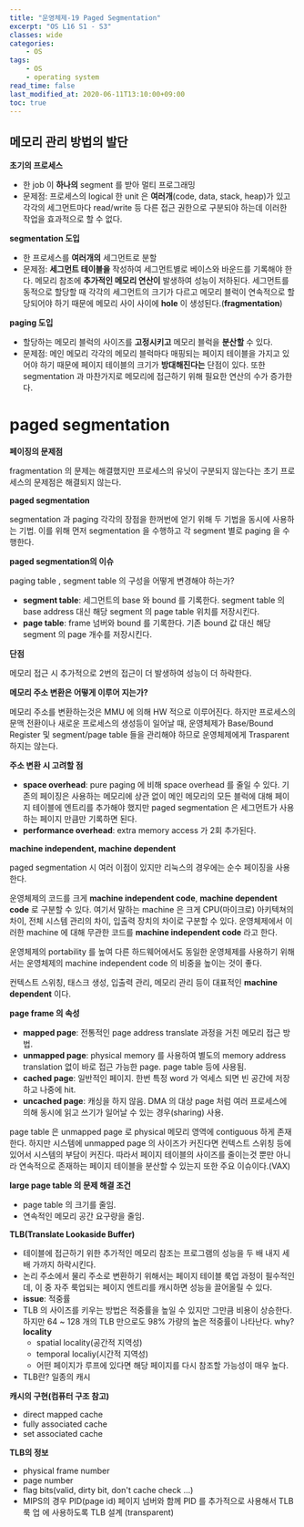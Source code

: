 ```yaml
---
title: "운영체제-19 Paged Segmentation"
excerpt: "OS L16 S1 - S3"
classes: wide
categories:
    - OS
tags:
    - OS
    - operating system
read_time: false
last_modified_at: 2020-06-11T13:10:00+09:00
toc: true
---
```


## 메모리 관리 방법의 발단

**초기의 프로세스**

- 한 job 이 **하나의** segment 를 받아 멀티 프로그래밍
- 문제점: 프로세스의 logical 한 unit 은 **여러개**(code, data, stack, heap)가 있고 각각의 세그먼트마다 read/write 등 다른 접근 권한으로 구분되야 하는데 이러한 작업을 효과적으로 할 수 없다.

**segmentation 도입**

- 한 프로세스를 **여러개의** 세그먼트로 분할
- 문제점: **세그먼트 테이블을** 작성하여 세그먼트별로 베이스와 바운드를 기록해야 한다. 메모리 참조에 **추가적인 메모리 연산이** 발생하여 성능이 저하된다. 세그먼트를 동적으로 할당할 때 각각의 세그먼트의 크기가 다르고 메모리 블럭이 연속적으로 할당되어야 하기 때문에 메모리 사이 사이에 **hole** 이 생성된다.(**fragmentation**)

**paging 도입**

- 할당하는 메모리 블럭의 사이즈를 **고정시키고** 메모리 블럭을 **분산할** 수 있다.
- 문제점: 메인 메모리 각각의 메모리 블럭마다 매핑되는 페이지 테이블을 가지고 있어야 하기 때문에 페이지 테이블의 크기가 **방대해진다는** 단점이 있다. 또한 segmentation 과 마찬가지로 메모리에 접근하기 위해 필요한 연산의 수가 증가한다.



# paged segmentation

**페이징의 문제점**

fragmentation 의 문제는 해결했지만 프로세스의 유닛이 구분되지 않는다는 초기 프로세스의 문제점은 해결되지 않는다.

**paged segmentation**

segmentation 과 paging 각각의 장점을 한꺼번에 얻기 위해 두 기법을 동시에 사용하는 기법. 이를 위해 먼저 segmentation 을 수행하고 각 segment 별로 paging 을 수행한다.

**paged segmentation의 이슈**

paging table , segment table 의 구성을 어떻게 변경해야 하는가?

- **segment table**: 세그먼트의 base 와 bound 를 기록한다. segment table 의 base address 대신 해당 segment 의 page table 위치를 저장시킨다.
- **page table**: frame 넘버와 bound 를 기록한다. 기존 bound 값 대신 해당 segment 의 page 개수를 저장시킨다.

**단점**

메모리 접근 시 추가적으로 2번의 접근이 더 발생하여 성능이 더 하락한다.

**메모리 주소 변환은 어떻게 이루어 지는가?**

메모리 주소를 변환하는것은 MMU 에 의해 HW 적으로 이루어진다. 하지만 프로세스의 문맥 전환이나 새로운 프로세스의 생성등이 일어날 때, 운영체제가 Base/Bound Register 및 segment/page table 들을 관리해야 하므로 운영체제에게 Trasparent 하지는 않는다.

**주소 변환 시 고려할 점**

- **space overhead**: pure paging 에 비해 space overhead 를 줄일 수 있다. 기존의 페이징은 사용하는 메모리에 상관 없이 메인 메모리의 모든 블럭에 대해 페이지 테이블에 엔트리를 추가해야 했지만 paged segmentation 은 세그먼트가 사용하는 페이지 만큼만 기록하면 된다.
- **performance overhead**: extra memory access 가 2회 추가된다.



**machine independent, machine dependent**

paged segmentation 시 여러 이점이 있지만 리눅스의 경우에는 순수 페이징을 사용한다.

운영체제의 코드를 크게 **machine independent code**, **machine dependent code** 로 구분할 수 있다. 여기서 말하는 machine 은 크게 CPU(마이크로) 아키텍쳐의 차이, 전체 시스템 관리의 차이, 입출력 장치의 차이로 구분할 수 있다. 운영체제에서 이러한 machine 에 대해 무관한 코드를 **machine independent code** 라고 한다.

운영체제의 portability 를 높여 다른 하드웨어에서도 동일한 운영체제를 사용하기 위해서는 운영체제의 machine independent code 의 비중을 높이는 것이 좋다.

컨텍스트 스위칭, 태스크 생성, 입출력 관리, 메모리 관리 등이 대표적인 **machine dependent** 이다. 

 

**page frame 의 속성**

- **mapped page**: 전통적인 page address translate 과정을 거친 메모리 접근 방법.
- **unmapped page**: physical memory 를 사용하여 별도의 memory address translation 없이 바로 접근 가능한 page. page table 등에 사용됨.
- **cached page**: 일반적인 페이지. 한번 특정 word 가 억세스 되면 빈 공간에 저장 하고 나중에 hit.
- **uncached page**: 캐싱을 하지 않음. DMA 의 대상 page 처럼 여러 프로세스에 의해 동시에 읽고 쓰기가 일어날 수 있는 경우(sharing) 사용.

page table 은 unmapped page 로 physical 메모리 영역에 contiguous 하게 존재한다. 하지만 시스템에 unmapped page 의 사이즈가 커진다면 컨텍스트 스위칭 등에 있어서 시스템의 부담이 커진다. 따라서 페이지 테이블의 사이즈를 줄이는것 뿐만 아니라 연속적으로 존재하는 페이지 테이블을 분산할 수 있는지 또한 주요 이슈이다.(VAX)



**large page table 의 문제 해결 조건**

- page table 의 크기를 줄임.
- 연속적인 메모리 공간 요구량을 줄임.

 

 **TLB(Translate Lookaside Buffer)**

- 테이블에 접근하기 위한 추가적인 메모리 참조는 프로그램의 성능을 두 배 내지 세 배 가까지 하락시킨다.
- 논리 주소에서 물리 주소로 변환하기 위해서는 페이지 테이블 룩업 과정이 필수적인데, 이 중 자주 룩업되는 페이지 엔트리를 캐시하면 성능을 끌어올릴 수 있다.
- **issue**: 적중률
- TLB 의 사이즈를 키우는 방법은 적중률을 높일 수 있지만 그만큼 비용이 상승한다. 하지만 64 ~ 128 개의 TLB 만으로도 98% 가량의 높은 적중률이 나타난다. why? **locality**
  - spatial locality(공간적 지역성)
  - temporal localiy(시간적 지역성)
  - 어떤 페이지가 루프에 있다면 해당 페이지를 다시 참조할 가능성이 매우  높다.
- TLB란? 일종의 캐시



**캐시의 구현(컴퓨터 구조 참고)**

- direct mapped cache
- fully associated cache
- set associated cache



**TLB의 정보**

- physical frame number
- page number
- flag bits(valid, dirty bit, don't cache check ...)
- MIPS의 경우 PID(page id) 페이지 넘버와 함께 PID 를 추가적으로 사용해서 TLB 룩 업 에 사용하도록 TLB 설계 (transparent)